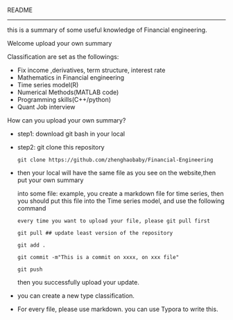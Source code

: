 README

---

this is a summary of some useful knowledge of Financial engineering. 

Welcome upload your own summary

Classification are set as the followings:

- Fix income ,derivatives, term structure, interest rate
- Mathematics in Financial engineering
- Time series model(R)
- Numerical Methods(MATLAB code)
- Programming skills(C++/python)
- Quant Job interview



How can you upload your own summary?

- step1: download git bash in your local

- step2: git clone this repository

  ```
  git clone https://github.com/zhenghaobaby/Financial-Engineering
  ```

- then your local will have the same file as you see on the website,then put your own summary 

  into some file: example, you create a markdown file for time series, then you should put this file into the Time series model, and use the following command

  ```
  every time you want to upload your file, please git pull first 
  
  git pull ## update least version of the repository
  
  git add . 
  
  git commit -m"This is a commit on xxxx, on xxx file"
  
  git push
  ```

  then you successfully upload your update.

- you can create a new type classification.

- For every file, please use markdown. you can use Typora to write this.